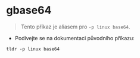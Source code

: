 # gbase64

> Tento příkaz je aliasem pro `-p linux base64`.

- Podívejte se na dokumentaci původního příkazu:

`tldr -p linux base64`
